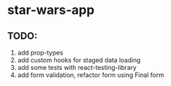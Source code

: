# star-wars-app

## TODO:

1. add prop-types
2. add custom hooks for staged data loading
3. add some tests with react-testing-library
4. add form validation, refactor form using Final form
